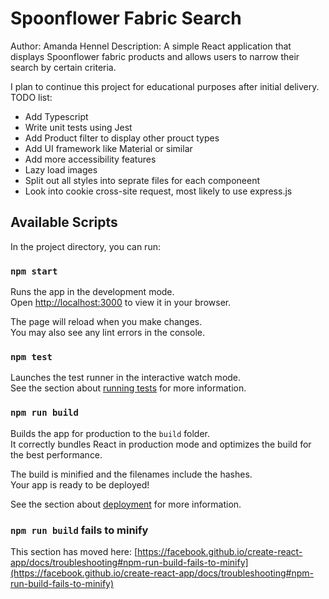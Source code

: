 # Spoonflower Fabric Search

Author: Amanda Hennel
Description: A simple React application that displays Spoonflower fabric products and allows users to narrow their search by certain criteria.

I plan to continue this project for educational purposes after initial delivery. TODO list:

- Add Typescript
- Write unit tests using Jest
- Add Product filter to display other prouct types
- Add UI framework like Material or similar
- Add more accessibility features
- Lazy load images
- Split out all styles into seprate files for each componeent
- Look into cookie cross-site request, most likely to use express.js

## Available Scripts

In the project directory, you can run:

### `npm start`

Runs the app in the development mode.\
Open [http://localhost:3000](http://localhost:3000) to view it in your browser.

The page will reload when you make changes.\
You may also see any lint errors in the console.

### `npm test`

Launches the test runner in the interactive watch mode.\
See the section about [running tests](https://facebook.github.io/create-react-app/docs/running-tests) for more information.

### `npm run build`

Builds the app for production to the `build` folder.\
It correctly bundles React in production mode and optimizes the build for the best performance.

The build is minified and the filenames include the hashes.\
Your app is ready to be deployed!

See the section about [deployment](https://facebook.github.io/create-react-app/docs/deployment) for more information.

### `npm run build` fails to minify

This section has moved here: [https://facebook.github.io/create-react-app/docs/troubleshooting#npm-run-build-fails-to-minify](https://facebook.github.io/create-react-app/docs/troubleshooting#npm-run-build-fails-to-minify)
